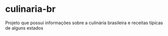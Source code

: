 # culinaria-br
Projeto que possui informações sobre a culinária brasileira e receitas típicas de alguns estados
